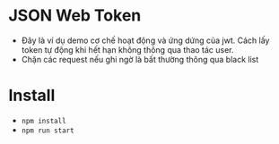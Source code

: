 # JSON Web Token
- Đây là ví dụ demo cơ chế hoạt động và ứng dứng của jwt. Cách lấy token tự động khi hết hạn không thông qua thao tác user.
- Chặn các request nếu ghi ngờ là bất thường thông qua black list

# Install

- ```npm install```
- ```npm run start```
